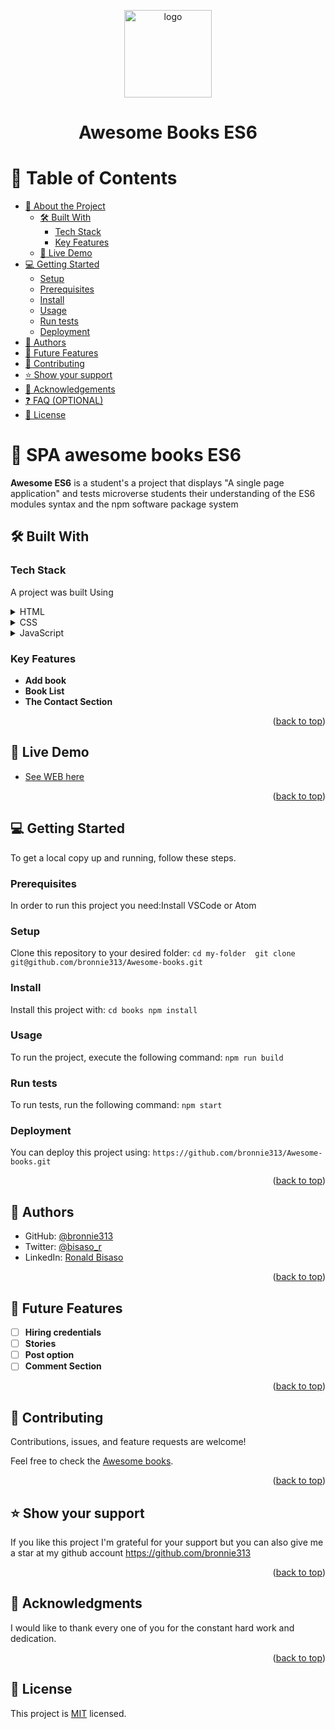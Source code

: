 <a name="readme-top"></a>

<!--
HOW TO USE:
This is an example of how you may give instructions on setting up your project locally.

Modify this file to match your project and remove sections that don't apply.

REQUIRED SECTIONS:
- Table of Contents
- About the Project
  - Built With
  - Live Demo
- Getting Started
- Authors
- Future Features
- Contributing
- Show your support
- Acknowledgements
- License

OPTIONAL SECTIONS:
- FAQ

After you're finished please remove all the comments and instructions!
-->

<div align="center">
  <!-- You are encouraged to replace this logo with your own! Otherwise you can also remove it. -->
  <img src="https://encrypted-tbn0.gstatic.com/images?q=tbn:ANd9GcR_Wz6NHkNeHYvPD_DxSCvTVI0AjhL4RaX_0g&usqp=CAU" alt="logo" width="140"  height="auto" />
  <br/>

  # Awesome Books ES6

</div>

<!-- TABLE OF CONTENTS -->

# 📗 Table of Contents

- [📖 About the Project](#about-project)
  - [🛠 Built With](#built-with)
    - [Tech Stack](#tech-stack)
    - [Key Features](#key-features)
  - [🚀 Live Demo](#live-demo)
- [💻 Getting Started](#getting-started)
  - [Setup](#setup)
  - [Prerequisites](#prerequisites)
  - [Install](#install)
  - [Usage](#usage)
  - [Run tests](#run-tests)
  - [Deployment](#triangular_flag_on_post-deployment)
- [👥 Authors](#authors)
- [🔭 Future Features](#future-features)
- [🤝 Contributing](#contributing)
- [⭐️ Show your support](#support)
- [🙏 Acknowledgements](#acknowledgements)
- [❓ FAQ (OPTIONAL)](#faq)
- [📝 License](#license)

<!-- PROJECT DESCRIPTION -->

# 📖 SPA awesome books ES6 <a name="about-project"></a>

**Awesome ES6** is a student's a project that displays "A single page application" and tests microverse students their understanding of the ES6 modules syntax and the npm software package system

## 🛠 Built With <a name="built-with"></a>

### Tech Stack <a name="tech-stack"></a>
A project was built Using

<details>
  <summary>HTML</summary>
  <ul>
    <li><a href="https://reactjs.org/">React.js</a></li>
  </ul>
</details>

<details>
  <summary>CSS</summary>
  <ul>
    <li><a href="https://expressjs.com/">Express.js</a></li>
  </ul>
</details>

<details>
  <summary>JavaScript</summary>
  <ul>
    <li><a href="https://expressjs.com/">Express.js</a></li>
  </ul>
</details>



### Key Features <a name="key-features"></a>

- **Add book**
- **Book List**
- **The Contact Section**

<p align="right">(<a href="#readme-top">back to top</a>)</p>

<!-- LIVE DEMO -->

## 🚀 Live Demo <a name="live-demo">

- [See WEB here]()

<p align="right">(<a href="#readme-top">back to top</a>)</p>

<!-- GETTING STARTED -->

## 💻 Getting Started <a name="getting-started"></a>

To get a local copy up and running, follow these steps.

### Prerequisites

In order to run this project you need:Install VSCode or Atom

<!--
Example command:

```sh
 gem install rails
```
 -->

### Setup

Clone this repository to your desired folder:  `cd my-folder  git clone git@github.com/bronnie313/Awesome-books.git`

### Install

Install this project with: 
`cd books
npm install`

<!--
Example command:

```sh
  cd my-project
  gem install
```
--->

### Usage

To run the project, execute the following command: `npm run build`

<!--
Example command:

```sh
  rails server
```
--->

### Run tests

To run tests, run the following command: `npm start`

<!--
Example command:

```sh
  bin/rails test test/models/article_test.rb
```
--->

### Deployment

You can deploy this project using: `https://github.com/bronnie313/Awesome-books.git`

<!--
Example:

```sh

```
 -->

<p align="right">(<a href="#readme-top">back to top</a>)</p>

<!-- AUTHORS -->

## 👥 Authors <a name="authors"></a>

- GitHub: [@bronnie313](https://github.com/bronnie313)
- Twitter: [@bisaso_r](https://twitter.com/bisaso_r)
- LinkedIn: [Ronald Bisaso](https://linkedin.com/in/BisasoRonald)

<p align="right">(<a href="#readme-top">back to top</a>)</p>

<!-- FUTURE FEATURES -->

## 🔭 Future Features <a name="future-features"></a>
- [ ] **Hiring credentials**
- [ ] **Stories**
- [ ] **Post option**
- [ ] **Comment Section**

<p align="right">(<a href="#readme-top">back to top</a>)</p>

<!-- CONTRIBUTING -->

## 🤝 Contributing <a name="contributing"></a>

Contributions, issues, and feature requests are welcome!

Feel free to check the [Awesome books](../../issues/).

<p align="right">(<a href="#readme-top">back to top</a>)</p>

<!-- SUPPORT -->

## ⭐️ Show your support <a name="support"></a>

If you like this project I'm grateful for your support but you can also give me a star at my github account
https://github.com/bronnie313


<p align="right">(<a href="#readme-top">back to top</a>)</p>

<!-- ACKNOWLEDGEMENTS -->

## 🙏 Acknowledgments <a name="acknowledgements"></a>


I would like to thank every one of you for the constant hard work and dedication.

<p align="right">(<a href="#readme-top">back to top</a>)</p>


<!-- LICENSE -->

## 📝 License <a name="license"></a>

This project is [MIT](https://github.com/bronnie313/Awesome-books/blob/main/LICENSE) licensed.

